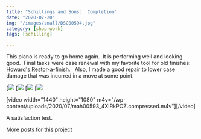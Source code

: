 ```yaml
---
title: "Schillings and Sons:  Completion"
date: "2020-07-20"
img: "/images/small/DSC00594.jpg"
category: [shop-work]
tags: [schilling]

---
```


This piano is ready to go home again.  It is performing well and looking good.  Final tasks were case renewal with my favorite tool for old finishes:  [Howard's Restor-a-finish](https://www.howardproducts.com/product/restor-a-finish/).   Also, I made a good repair to lower case damage that was incurred in a move at some point.

[![](/images/medium/DSC00596-1024x683.jpg) [![](/images/medium/DSC00594-1024x683.jpg) [![](/images/medium/DSC00597-1024x683.jpg) [![](/images/medium/DSC00598-1024x683.jpg)

\[video width="1440" height="1080" m4v="/wp-content/uploads/2020/07/mah00593\_4XIRkPOZ.compressed.m4v"\]\[/video\]

A satisfaction test.

[More posts for this project](/tag/schilling)
